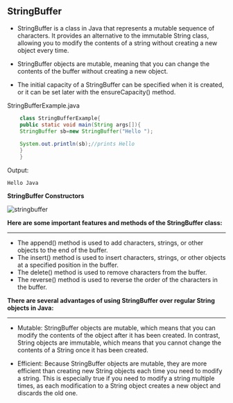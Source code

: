 ## StringBuffer

- StringBuffer is a class in Java that represents a mutable sequence of characters. It provides an alternative to the immutable String class, allowing you to modify the contents of a string without creating a new object every time.

- StringBuffer objects are mutable, meaning that you can change the contents of the buffer without creating a new object.
- The initial capacity of a StringBuffer can be specified when it is created, or it can be set later with the ensureCapacity() method.

StringBufferExample.java
~~~java
    class StringBufferExample{  
    public static void main(String args[]){  
    StringBuffer sb=new StringBuffer("Hello ");  
    
    System.out.println(sb);//prints Hello 
    }  
    }  
~~~
Output:
~~~
Hello Java
~~~
**StringBuffer Constructors**


![stringbuffer](https://github.com/connectaman/Java_Notes_and_Programs/assets/124034778/4014d0b7-5424-41b9-bb66-b8eddebef19d)

**Here are some important features and methods of the StringBuffer class:**

---

- The append() method is used to add characters, strings, or other objects to the end of the buffer.
- The insert() method is used to insert characters, strings, or other objects at a specified position in the buffer.
- The delete() method is used to remove characters from the buffer.
- The reverse() method is used to reverse the order of the characters in the buffer.

**There are several advantages of using StringBuffer over regular String objects in Java:**

---

- Mutable: StringBuffer objects are mutable, which means that you can modify the contents of the object after it has been created. In contrast, String objects are immutable, which means that you cannot change the contents of a String once it has been created.
  
- Efficient: Because StringBuffer objects are mutable, they are more efficient than creating new String objects each time you need to modify a string. This is especially true if you need to modify a string multiple times, as each modification to a String object creates a new object and discards the old one.

